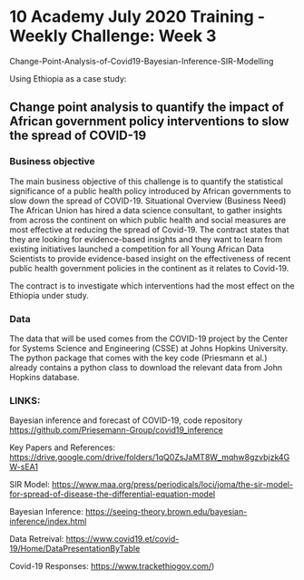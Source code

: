 # 10 Academy July 2020 Training - Weekly Challenge: Week 3
Change-Point-Analysis-of-Covid19-Bayesian-Inference-SIR-Modelling

Using Ethiopia as a case study:

## Change point analysis to quantify the impact of African government policy interventions to slow the spread of COVID-19
### Business objective
The main business objective of this challenge is to quantify the statistical significance of a public health policy introduced by African governments to slow down the spread of COVID-19. Situational Overview (Business Need) The African Union has hired a data science consultant, to gather insights from across the continent on which public health and social measures are most effective at reducing the spread of Covid-19. The contract states that they are looking for evidence-based insights and they want to learn from existing initiatives launched a competition for all Young African Data Scientists to provide evidence-based insight on the effectiveness of recent public health government policies in the continent as it relates to Covid-19.

The contract is to investigate  which interventions had the most effect on the Ethiopia under study. 

### Data
The data that will be used comes from the COVID-19 project by the Center for Systems Science and Engineering (CSSE) at Johns Hopkins University. The python package that comes with the key code (Priesmann et al.) already contains a python class to download the relevant data from John Hopkins database.

### LINKS:
Bayesian inference and forecast of COVID-19, code repository https://github.com/Priesemann-Group/covid19_inference

Key Papers and References: https://drive.google.com/drive/folders/1qQ0ZsJaMT8W_mqhw8gzvbjzk4GW-sEA1

SIR Model: https://www.maa.org/press/periodicals/loci/joma/the-sir-model-for-spread-of-disease-the-differential-equation-model

Bayesian Inference: https://seeing-theory.brown.edu/bayesian-inference/index.html

Data Retreival: https://www.covid19.et/covid-19/Home/DataPresentationByTable

Covid-19 Responses: https://www.trackethiogov.com/)
